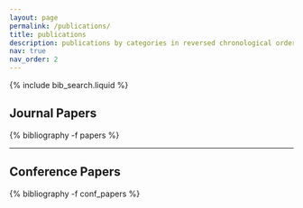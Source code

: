 ```yaml
---
layout: page
permalink: /publications/
title: publications
description: publications by categories in reversed chronological order. generated by jekyll-scholar.
nav: true
nav_order: 2
---
```


<!-- _pages/publications.md -->

<!-- Bibsearch Feature -->

{% include bib_search.liquid %}

## Journal Papers
<!-- _pages/publications.md -->
<div class="publications">
{% bibliography -f papers %}
</div>
<hr>

## Conference Papers
<!-- _pages/publications.md -->
<div class="publications">

{% bibliography -f conf_papers %}

</div>
